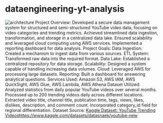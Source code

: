 # dataengineering-yt-analysis
![architecture](https://github.com/kaj1no/dataengineering-yt-analysis/assets/128028359/1cadd01b-5ead-4af1-84a3-9b8708fbbe11)
Project Overview:
    Developed a secure data management system for structured and semi-structured YouTube video data, focusing on video categories and trending metrics.
    Achieved streamlined data ingestion, transformation, and storage in a centralized data lake.
    Ensured scalability and leveraged cloud computing using AWS services.
    Implemented a reporting dashboard for data analysis.
Project Goals:
    Data Ingestion: Created a mechanism to ingest data from various sources.
    ETL System: Transformed raw data into the required format.
    Data Lake: Established a centralized repository for data storage.
    Scalability: Designed a system capable of handling increasing data volumes.
    Cloud: Leveraged AWS for processing large datasets.
    Reporting: Built a dashboard for answering analytical questions.
Services Used:
    Amazon S3, AWS IAM, AWS QuickSight, AWS Glue, AWS Lambda, AWS Athena
Dataset Utilized:
    Analyzed statistics from daily popular YouTube videos over several months.
    Processed up to 200 trending videos daily across different locations.
    Extracted video title, channel title, publication time, tags, views, likes, dislikes, description, and comment count.
    Incorporated category_id field for regional differentiation.
Dataset Source:
[Kaggle Dataset: YouTube Trending Videos](https://www.kaggle.com/datasets/datasnaek/youtube-new)https://www.kaggle.com/datasets/datasnaek/youtube-new
